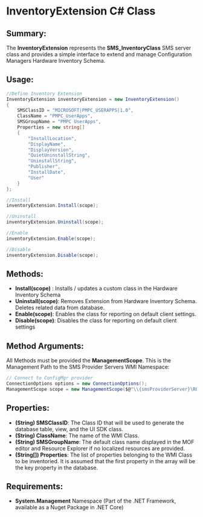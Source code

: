 # **InventoryExtension C# Class**

## **Summary:**
The **InventoryExtension** represents the **SMS_InventoryClass** SMS server class and provides a simple interface to extend and manage Configuration Managers Hardware Inventory Schema.

## **Usage:**
                
```csharp
//Define Inventory Extension
InventoryExtension inventoryExtension = new InventoryExtension()
{
    SMSClassID = "MICROSOFT|PMPC_USERAPPS|1.0",
    ClassName = "PMPC_UserApps",
    SMSGroupName = "PMPC UserApps",
    Properties = new string[]
    {
        "InstallLocation",
        "DisplayName",
        "DisplayVersion",
        "QuietUninstallString",
        "UninstallString",
        "Publisher",
        "InstallDate",
        "User"
    }
};

//Install
inventoryExtension.Install(scope);

//Uninstall
inventoryExtension.Uninstall(scope);

//Enable
inventoryExtension.Enable(scope);

//Disable
inventoryExtension.Disable(scope);
```


## **Methods:**

- **Install(scope)** : Installs / updates a custom class in the Hardware Inventory Schema
- **Uninstall(scope)**: Removes Extension from Hardware Inventory Schema. Deletes related data from database.
- **Enable(scope)**: Enables the class for reporting on default client settings.
- **Disable(scope)**:	Disables the class for reporting on default client settings

## **Method Arguments:**
All Methods must be provided the **ManagementScope**. This is the Management Path to the SMS Provider Servers WMI Namespace:
```csharp
// Connect to ConfigMgr provider
ConnectionOptions options = new ConnectionOptions();
ManagementScope scope = new ManagementScope($@"\\{smsProviderServer}\ROOT\SMS\site_{siteCode}", options);
```

## **Properties:**
- **(String) SMSClassID**: The Class ID that will be used to generate the database table, view, and the UI SDK class.
- **(String) ClassName**: The name of the WMI Class. 
- **(String) SMSGroupName**: The default class name displayed in the MOF editor and Resource Explorer if no localized resources are provided.
- **(String[]) Properties**: The list of properties belonging to the WMI Class to be inventoried. It is assumed that the first property in the array will be the key property in the database.

## **Requirements:**
- **System.Management** Namespace (Part of the .NET Framework, available as a Nuget Package in .NET Core)
